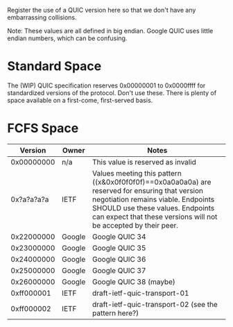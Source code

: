 Register the use of a QUIC version here so that we don't have any embarrassing collisions.

Note: These values are all defined in big endian.  Google QUIC uses little endian numbers, which can be confusing.

# Standard Space

The (WIP) QUIC specification reserves 0x00000001 to 0x0000ffff for standardized versions of the protocol.  Don't use these.  There is plenty of space available on a first-come, first-served basis.

# FCFS Space

| Version | Owner | Notes |
|---------|-------|-------|
| 0x00000000 | n/a | This value is reserved as invalid |
| 0x?a?a?a?a | IETF | Values meeting this pattern ((x&0x0f0f0f0f)==0x0a0a0a0a) are reserved for ensuring that version negotiation remains viable.  Endpoints SHOULD use these values.  Endpoints can expect that these versions will not be accepted by their peer. |
| 0x22000000 | Google | Google QUIC 34 |
| 0x23000000 | Google | Google QUIC 35 |
| 0x24000000 | Google | Google QUIC 36 |
| 0x25000000 | Google | Google QUIC 37 |
| 0x26000000 | Google | Google QUIC 38 (maybe) |
| 0xff000001 | IETF | draft-ietf-quic-transport-01 |
| 0xff000002 | IETF | draft-ietf-quic-transport-02 (see the pattern here?) |